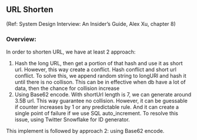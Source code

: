 ## URL Shorten 

(Ref: System Design Interview: An Insider’s Guide, Alex Xu, chapter 8)

### Overview: 
In order to shorten URL, we have at least 2 approach:
1. Hash the long URL, then get a portion of that hash and use it as short url. However, this way create a conflict. Hash conflict and short url conflict. To solve this, we append random string to longURl and hash it until there is no collison. This can be in effective when db have a lot of data, then the chance for collision increase
2. Using Base62 encode. With shortUrl length is 7, we can generate around 3.5B url. This way guarantee no collision. However, it can be guessable if counter increases by 1 or any predictable rule. And it can create a single point of failure if we use SQL auto_increment. To resolve this issue, using Twitter Snowflake for ID generator.  


This implement is followed by approach 2: using Base62 encode.